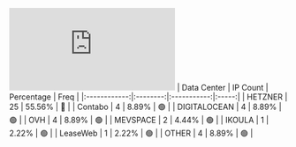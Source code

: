 ![Diagramm](https://github.com/obajay/StateSync-snapshots/blob/main/Projects/Realio/1/README.md)
| Data Center | IP Count | Percentage | Freq |
|:------------:|:--------:|:-----------:|:-----:|
| HETZNER | 25 | 55.56% | 🔴 |
| Contabo | 4 | 8.89% | 🟢 |
| DIGITALOCEAN | 4 | 8.89% | 🟢 |
| OVH | 4 | 8.89% | 🟢 |
| MEVSPACE | 2 | 4.44% | 🟢 |
| IKOULA | 1 | 2.22% | 🟢 |
| LeaseWeb | 1 | 2.22% | 🟢 |
| OTHER | 4 | 8.89% | 🟢 |